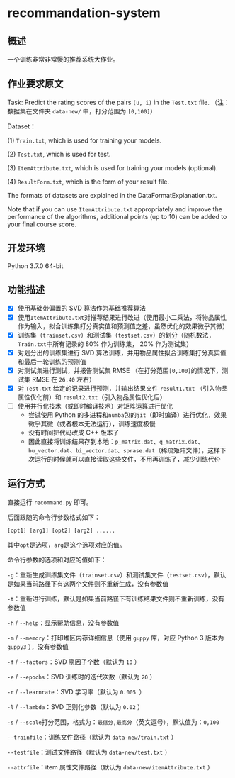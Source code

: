 # recommandation-system
## 概述

一个训练非常非常慢的推荐系统大作业。

## 作业要求原文

Task: Predict the rating scores of the pairs `(u, i)` in the `Test.txt` file. （注：数据集在文件夹 `data-new/` 中，打分范围为 `[0,100]`）

Dataset： 

(1)  `Train.txt`, which is used for training your models. 

(2)  `Test.txt`, which is used for test. 

(3)  `ItemAttribute.txt`, which is used for training your models (optional). 

(4) `ResultForm.txt`, which is the form of your result file. 

The formats of datasets are explained in the DataFormatExplanation.txt. 

Note that if you can use `ItemAttribute.txt` appropriately and improve the performance of the algorithms, additional points (up to 10) can be added to your final course score. 

## 开发环境

Python 3.7.0 64-bit

## 功能描述

- [x] 使用基础带偏置的 SVD 算法作为基础推荐算法
- [x] 使用`ItemAttribute.txt`对推荐结果进行改进（使用最小二乘法，将物品属性作为输入，拟合训练集打分真实值和预测值之差，虽然优化的效果微乎其微）
- [x] 训练集（`trainset.csv`）和测试集（`testset.csv`）的划分（随机数法，`Train.txt`中所有记录的 80% 作为训练集， 20% 作为测试集）
- [x] 对划分出的训练集进行 SVD 算法训练，并用物品属性拟合训练集打分真实值和最后一轮训练的预测值
- [x] 对测试集进行测试，并报告测试集 RMSE （在打分范围`[0,100]`的情况下，测试集 RMSE 在 `26.40` 左右）
- [x] 对 `Test.txt` 给定的记录进行预测，并输出结果文件 `result1.txt` （引入物品属性优化前）和 `result2.txt`（引入物品属性优化后）
- [ ] 使用并行化技术（或即时编译技术）对矩阵运算进行优化
  - 尝试使用 Python 的多进程和`numba`包的`jit`（即时编译）进行优化，效果微乎其微（或者根本无法运行），训练速度极慢
  - 没有时间把代码改成 C++ 版本了
  - 因此直接将训练结果存到本地：`p_matrix.dat`、`q_matrix.dat`、`bu_vector.dat`、`bi_vector.dat`、`sprase.dat`（稀疏矩阵文件），这样下次运行的时候就可以直接读取这些文件，不用再训练了，减少训练代价

## 运行方式

直接运行 `recommand.py` 即可。

后面跟随的命令行参数格式如下：

```
[opt1] [arg1] [opt2] [arg2] ......
```

其中`opt`是选项，`arg`是这个选项对应的值。

命令行参数的选项和对应的值如下：

`-g`：重新生成训练集文件（`trainset.csv`）和测试集文件（`testset.csv`），默认是如果当前路径下有这两个文件则不重新生成，没有参数值

`-t`：重新进行训练，默认是如果当前路径下有训练结果文件则不重新训练，没有参数值

`-h` / `--help`：显示帮助信息，没有参数值

`-m` / `--memory`：打印堆区内存详细信息（使用 `guppy` 库，对应 Python 3 版本为 `guppy3` ），没有参数值

`-f` / `--factors`：SVD 隐因子个数（默认为 `10` ）

`-e` / `--epochs`：SVD 训练时的迭代次数（默认为 `20` ）

`-r` / `--learnrate`：SVD 学习率（默认为 `0.005 `）

`-l` / `--lambda`：SVD 正则化参数（默认为 `0.02` ）

`-s` / `--scale`打分范围，格式为：`最低分,最高分`（英文逗号），默认值为：`0,100`

`--trainfile`：训练文件路径（默认为 `data-new/train.txt` ）

`--testfile`：测试文件路径（默认为 `data-new/test.txt` ）

`--attrfile`：item 属性文件路径（默认为 `data-new/itemAttribute.txt` ）
